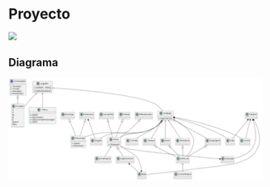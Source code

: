# Proyecto

![](https://cdn.milenio.com/uploads/media/2020/06/10/metal-slug-clasico-juegos-arcade.jpg)

## Diagrama

![](/out/docs/proj/proj.png)

